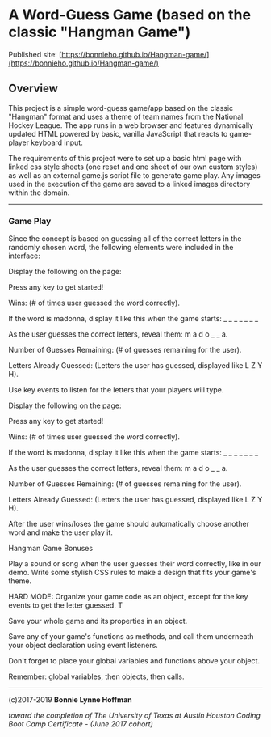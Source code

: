 # A Word-Guess Game (based on the classic "Hangman Game")

Published site: [https://bonnieho.github.io/Hangman-game/](https://bonnieho.github.io/Hangman-game/)

## Overview

This project is a simple word-guess game/app based on the classic "Hangman" format and uses a theme of team names from the National Hockey League. The app runs in a web browser and features dynamically updated HTML powered by basic, vanilla JavaScript that reacts to game-player keyboard input.

The requirements of this project were to set up a basic html page with linked css style sheets (one reset and one sheet of our own custom styles) as well as an external game.js script file to generate game play. Any images used in the execution of the game are saved to a linked images directory within the domain.

- - -

### Game Play

Since the concept is based on guessing all of the correct letters in the randomly chosen word, the following elements were included in the interface:



Display the following on the page:

Press any key to get started!

Wins: (# of times user guessed the word correctly).

If the word is madonna, display it like this when the game starts: _ _ _ _ _ _ _

As the user guesses the correct letters, reveal them: m a d o _ _ a.

Number of Guesses Remaining: (# of guesses remaining for the user).

Letters Already Guessed: (Letters the user has guessed, displayed like L Z Y H).




Use key events to listen for the letters that your players will type.



Display the following on the page:

Press any key to get started!

Wins: (# of times user guessed the word correctly).

If the word is madonna, display it like this when the game starts: _ _ _ _ _ _ _

As the user guesses the correct letters, reveal them: m a d o _ _ a.

Number of Guesses Remaining: (# of guesses remaining for the user).

Letters Already Guessed: (Letters the user has guessed, displayed like L Z Y H).



After the user wins/loses the game should automatically choose another word and make the user play it.



Hangman Game Bonuses

Play a sound or song when the user guesses their word correctly, like in our demo.
Write some stylish CSS rules to make a design that fits your game's theme.


HARD MODE: Organize your game code as an object, except for the key events to get the letter guessed. T


Save your whole game and its properties in an object.


Save any of your game's functions as methods, and call them underneath your object declaration using event listeners.


Don't forget to place your global variables and functions above your object.


Remember: global variables, then objects, then calls.



- - - 


(c)2017-2019 __Bonnie Lynne Hoffman__ 

*toward the completion of The University of Texas at Austin Houston Coding Boot Camp Certificate - (June 2017 cohort)*




